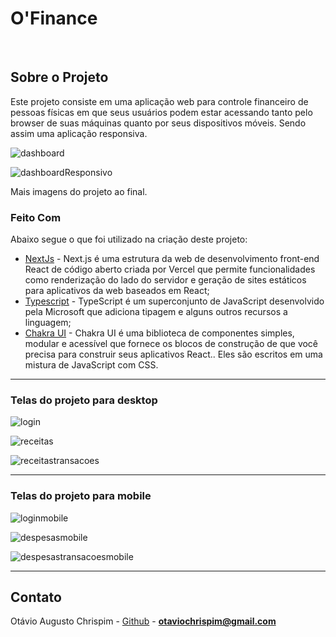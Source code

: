 # O'Finance


<!--
*** Obrigado por estar vendo o nosso README. Se você tiver alguma sugestão
*** que possa melhorá-lo ainda mais dê um fork no repositório e crie uma Pull
*** Request ou abra uma Issue com a tag "sugestão".
*** Obrigado novamente! Agora vamos rodar esse projeto incrível :D
-->

<br />

## Sobre o Projeto

Este projeto consiste em uma aplicação web para controle financeiro de pessoas físicas em que seus usuários podem estar acessando tanto pelo browser de suas máquinas quanto por seus dispositivos móveis. Sendo assim uma aplicação responsiva.

![dashboard](https://user-images.githubusercontent.com/69418670/127036177-21cfdd31-6c52-4583-97ab-c5908791ffbe.png)

![dashboardResponsivo](https://user-images.githubusercontent.com/69418670/127036339-f4427783-3b30-44c7-af9b-328b39362ed9.png)


Mais imagens do projeto ao final.

### Feito Com

Abaixo segue o que foi utilizado na criação deste projeto:

- [NextJs](https://pt-br.reactjs.org/) - Next.js é uma estrutura da web de desenvolvimento front-end React de código aberto criada por Vercel que permite funcionalidades como renderização do lado do servidor e geração de sites estáticos para aplicativos da web baseados em React;
- [Typescript](https://www.typescriptlang.org/) - TypeScript é um superconjunto de JavaScript desenvolvido pela Microsoft que adiciona tipagem e alguns outros recursos a linguagem;
- [Chakra UI](https://https://chakra-ui.com/) - Chakra UI é uma biblioteca de componentes simples, modular e acessível que fornece os blocos de construção de que você precisa para construir seus aplicativos React.. Eles são escritos em uma mistura de JavaScript com CSS.

---

### Telas do projeto para desktop

![login](https://user-images.githubusercontent.com/69418670/127037352-4f6d8a83-2ea5-4e43-9207-9e8e800188d2.png)

![receitas](https://user-images.githubusercontent.com/69418670/127037340-574907fe-bc91-4fae-9d7a-85afff188d31.png)

![receitastransacoes](https://user-images.githubusercontent.com/69418670/127037347-ace18af1-e037-4e52-b40d-50bfc1567399.png)

---

### Telas do projeto para mobile

![loginmobile](https://user-images.githubusercontent.com/69418670/127037358-985a790b-83e0-4962-b8f2-3f895a9fa2de.png)

![despesasmobile](https://user-images.githubusercontent.com/69418670/127037318-0b759e54-47d2-47c1-bd84-53067b46c4dc.png)

![despesastransacoesmobile](https://user-images.githubusercontent.com/69418670/127037332-cd88d016-39ff-482f-86bb-578b51d24265.png)

---

<!-- CONTACT -->

## Contato

Otávio Augusto Chrispim - [Github](https://github.com/otavioachrispim) - **otaviochrispim@gmail.com**




